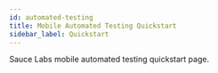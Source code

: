 ```yaml
---
id: automated-testing
title: Mobile Automated Testing Quickstart
sidebar_label: Quickstart
---
```


Sauce Labs mobile automated testing quickstart page.